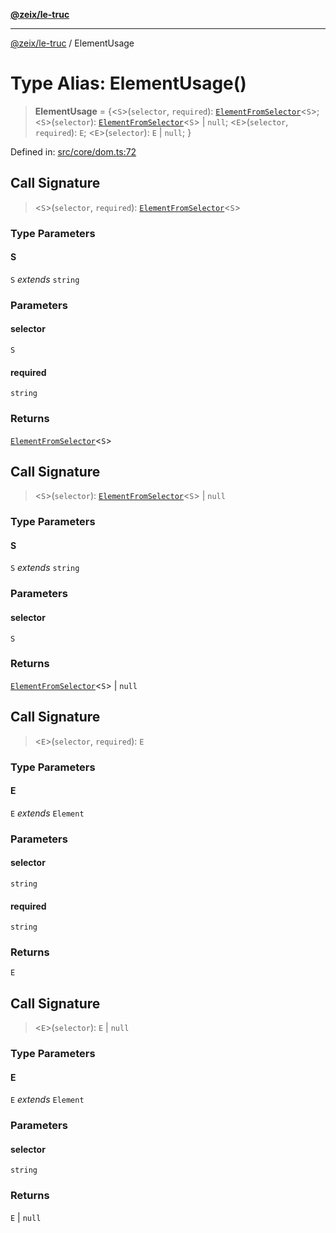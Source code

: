 [**@zeix/le-truc**](../README.md)

***

[@zeix/le-truc](../globals.md) / ElementUsage

# Type Alias: ElementUsage()

> **ElementUsage** = \{\<`S`\>(`selector`, `required`): [`ElementFromSelector`](ElementFromSelector.md)\<`S`\>; \<`S`\>(`selector`): [`ElementFromSelector`](ElementFromSelector.md)\<`S`\> \| `null`; \<`E`\>(`selector`, `required`): `E`; \<`E`\>(`selector`): `E` \| `null`; \}

Defined in: [src/core/dom.ts:72](https://github.com/zeixcom/ui-element/blob/e2d0534c92417874d64304e2f9afb7062e5cf6fa/src/core/dom.ts#L72)

## Call Signature

> \<`S`\>(`selector`, `required`): [`ElementFromSelector`](ElementFromSelector.md)\<`S`\>

### Type Parameters

#### S

`S` *extends* `string`

### Parameters

#### selector

`S`

#### required

`string`

### Returns

[`ElementFromSelector`](ElementFromSelector.md)\<`S`\>

## Call Signature

> \<`S`\>(`selector`): [`ElementFromSelector`](ElementFromSelector.md)\<`S`\> \| `null`

### Type Parameters

#### S

`S` *extends* `string`

### Parameters

#### selector

`S`

### Returns

[`ElementFromSelector`](ElementFromSelector.md)\<`S`\> \| `null`

## Call Signature

> \<`E`\>(`selector`, `required`): `E`

### Type Parameters

#### E

`E` *extends* `Element`

### Parameters

#### selector

`string`

#### required

`string`

### Returns

`E`

## Call Signature

> \<`E`\>(`selector`): `E` \| `null`

### Type Parameters

#### E

`E` *extends* `Element`

### Parameters

#### selector

`string`

### Returns

`E` \| `null`
